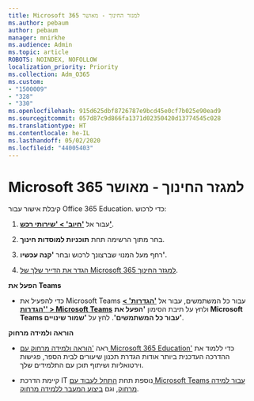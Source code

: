 ```yaml
---
title: Microsoft 365 למגזר החינוך - מאושר
ms.author: pebaum
author: pebaum
manager: mnirkhe
ms.audience: Admin
ms.topic: article
ROBOTS: NOINDEX, NOFOLLOW
localization_priority: Priority
ms.collection: Adm_O365
ms.custom:
- "1500009"
- "328"
- "330"
ms.openlocfilehash: 915d625dbf8726787e9bcd45e0cf7b025e90ead9
ms.sourcegitcommit: 057d87c9d866fa1371d02350420d13774545c028
ms.translationtype: HT
ms.contentlocale: he-IL
ms.lasthandoff: 05/02/2020
ms.locfileid: "44005403"
---
```

# <a name="microsoft-365-for-education---approved"></a>Microsoft 365 למגזר החינוך - מאושר

קיבלת אישור עבור Office 365 Education.  כדי לרכוש:

1. עבור אל **['חיוב' > 'שירותי רכש'](https://portal.office.com/AdminPortal/Home#/catalog)**.

2. בחר מתוך הרשימה תחת **תוכניות למוסדות חינוך**.

3. רחף מעל המנוי שברצונך לרכוש ובחר **'קנה עכשיו'**.

4. [הגדר את הדייר שלך של Microsoft 365 למגזר החינוך](https://docs.microsoft.com/microsoft-365/education/intune-edu-trial/set-up-office365-edu-tenant).

**הפעל את Teams**

- כדי להפעיל את Microsoft Teams עבור כל המשתמשים, עבור אל **['הגדרות' > 'הגדרות' > Microsoft Teams](https://admin.microsoft.com/Adminportal/Home#/SettingsMultiPivot/:/Settings/L1/SkypeTeams)** ולחץ על תיבת הסימון **'הפעל את Microsoft Teams עבור כל המשתמשים'**.  לחץ על **'שמור שינויים'**.

**הוראה ולמידה מרחוק**

- ראה ['הוראה ולמידה מרחוק עם Microsoft 365 Education'](https://support.office.com/article/remote-teaching-and-learning-in-office-365-education-f651ccae-7b65-478b-8366-51bb884025c4) כדי ללמוד את ההדרכה העדכנית ביותר אודות הגדרת תכנון שיעורים לבית הספר, פגישות וירטואליות ושיתוף תוכן עם התלמידים שלך.

- קיימת הדרכת IT נוספת תחת [התחל לעבוד עם Microsoft Teams עבור למידה מרחוק](https://docs.microsoft.com/MicrosoftTeams/remote-learning-edu), וגם [ביצוע המעבר ללמידה מרחוק](https://www.microsoft.com/education/remote-learning).
